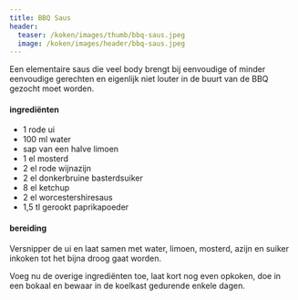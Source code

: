 ```yaml
---
title: BBQ Saus
header:
  teaser: /koken/images/thumb/bbq-saus.jpeg
  image: /koken/images/header/bbq-saus.jpeg
---
```


Een elementaire saus die veel body brengt bij eenvoudige of minder eenvoudige
gerechten en eigenlijk niet louter in de buurt van de BBQ gezocht moet worden.

#### ingrediënten

* 1 rode ui
* 100 ml water
* sap van een halve limoen
* 1 el mosterd
* 2 el rode wijnazijn
* 2 el donkerbruine basterdsuiker
* 8 el ketchup
* 2 el worcestershiresaus
* 1,5 tl gerookt paprikapoeder

#### bereiding 

Versnipper de ui en laat samen met water, limoen, mosterd, azijn en suiker inkoken tot het bijna droog gaat worden.

Voeg nu de overige ingrediënten toe, laat kort nog even opkoken, doe in een bokaal en bewaar in de koelkast gedurende enkele dagen.
